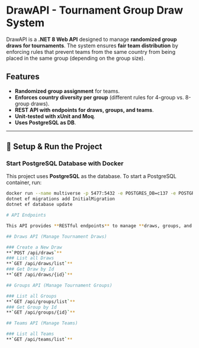 # DrawAPI - Tournament Group Draw System

DrawAPI is a **.NET 8 Web API** designed to manage **randomized group draws for tournaments**. The system ensures **fair team distribution** by enforcing rules that prevent teams from the same country from being placed in the same group (depending on the group size).

## Features
- **Randomized group assignment** for teams.
- **Enforces country diversity per group** (different rules for 4-group vs. 8-group draws).
- **REST API with endpoints for draws, groups, and teams**.
- **Unit-tested with xUnit and Moq**.
- **Uses PostgreSQL as DB**.

---

## 🚀 Setup & Run the Project

### Start PostgreSQL Database with Docker
This project uses **PostgreSQL** as the database. To start a PostgreSQL container, run:
```sh
docker run --name multiverse -p 5477:5432 -e POSTGRES_DB=c137 -e POSTGRES_USER=rick -e POSTGRES_PASSWORD=plumbus -d postgres
dotnet ef migrations add InitialMigration
dotnet ef database update

# API Endpoints

This API provides **RESTful endpoints** to manage **draws, groups, and teams**.

## Draws API (Manage Tournament Draws)

### Create a New Draw
**`POST /api/draws`**
### List all Draws
**`GET /api/draws/list`**
### Get Draw by Id
**`GET /api/draws/{id}`**

## Groups API (Manage Tournament Groups)

### List all Groups
**`GET /api/groups/list`**
### Get Group by Id
**`GET /api/groups/{id}`**

## Teams API (Manage Teams)

### List all Teams
**`GET /api/teams/list`**



